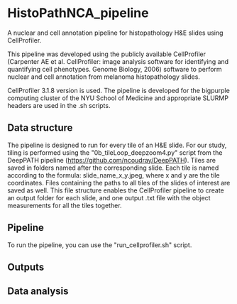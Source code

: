 # HistoPathNCA_pipeline
A nuclear and cell annotation pipeline for histopathology H&amp;E slides using CellProfiler.

This pipeline was developed using the publicly available CellProfiler (Carpenter AE et al. CellProfiler: image analysis software for identifying and 
quantifying cell phenotypes. Genome Biology, 2006) software to perform nuclear and cell annotation from melanoma histopathology slides. 

CellProfiler 3.1.8 version is used. The pipeline is developed for the bigpurple computing cluster of the NYU School of Medicine and appropriate SLURMP headers are used in the .sh scripts. 

## Data structure
The pipeline is designed to run for every tile of an H&E slide. For our study, tiling is performed using the "0b_tileLoop_deepzoom4.py" script from the DeepPATH pipeline (https://github.com/ncoudray/DeepPATH). 
Tiles are saved in folders named after the corresponding slide. Each tile is named according to the formula: slide_name_x_y.jpeg, where x and y are the tile coordinates. Files containing the paths to all tiles of the slides of interest are saved as well. This file structure enables the CellProfiler pipeline to create an output folder for each slide, and one output .txt file with the object measurements for all the tiles together. 

## Pipeline
To run the pipeline, you can use the "run_cellprofiler.sh" script. 

## Outputs

## Data analysis
